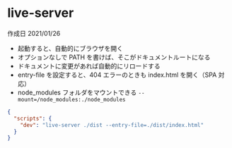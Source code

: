 # live-server

作成日 2021/01/26

- 起動すると、自動的にブラウザを開く
- オプションなしで PATH を書けば、そこがドキュメントルートになる
- ドキュメントに変更があれば自動的にリロードする
- entry-file を設定すると、404 エラーのときも index.html を開く（SPA 対応）
- node_modules フォルダをマウントできる `--mount=/node_modules:./node_modules`

```json
{
  "scripts": {
    "dev": "live-server ./dist --entry-file=./dist/index.html"
  }
}
```
